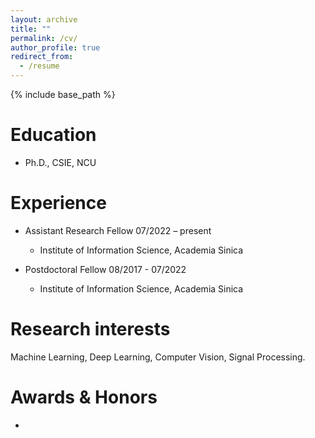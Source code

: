 ```yaml
---
layout: archive
title: ""
permalink: /cv/
author_profile: true
redirect_from:
  - /resume
---
```


{% include base_path %}

Education
======
* Ph.D., CSIE, NCU

Experience
======
* Assistant Research Fellow 07/2022 – present
  * Institute of Information Science, Academia Sinica

* Postdoctoral Fellow 08/2017 - 07/2022
  * Institute of Information Science, Academia Sinica

Research interests
======
Machine Learning, Deep Learning, Computer Vision, Signal Processing.

Awards & Honors
======
* 


